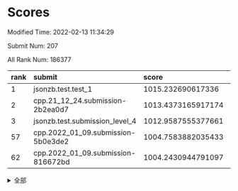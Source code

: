 # Scores

Modified Time: 2022-02-13 11:34:29

Submit Num: 207

All Rank Num: 186377

| rank |               submit               |       score        |       sigma        | pk_num |
| :--- | :--------------------------------- | :----------------- | :----------------- | :----- |
| 1    | jsonzb.test.test_1                 | 1015.232690617336  | 0.8573669340906445 | 3601   |
| 2    | cpp.21_12_24.submission-2b2ea0d7   | 1013.4373165917174 | 0.818562054017762  | 3602   |
| 3    | jsonzb.test.submission_level_4     | 1012.9587555377661 | 0.8130920280606323 | 3598   |
| 57   | cpp.2022_01_09.submission-5b0e3de2 | 1004.7583882035433 | 0.733446426101865  | 3600   |
| 62   | cpp.2022_01_09.submission-816672bd | 1004.2430944791097 | 0.7039811996704889 | 3606   |


<details>
<summary>全部</summary>

| rank |                 submit                 |       score        |       sigma        | pk_num |
| :--- | :------------------------------------- | :----------------- | :----------------- | :----- |
| 1    | jsonzb.test.test_1                     | 1015.232690617336  | 0.8573669340906445 | 3601   |
| 2    | cpp.21_12_24.submission-2b2ea0d7       | 1013.4373165917174 | 0.818562054017762  | 3602   |
| 3    | jsonzb.test.submission_level_4         | 1012.9587555377661 | 0.8130920280606323 | 3598   |
| 4    | gobigger.level_3.submission_level_3_46 | 1011.8878202242137 | 0.7730595035499422 | 3604   |
| 5    | gobigger.level_3.submission_level_3_2  | 1011.8615411909497 | 0.7968345816946629 | 3604   |
| 6    | gobigger.level_3.submission_level_3_24 | 1011.2668307607421 | 0.7580787387605671 | 3604   |
| 7    | gobigger.level_3.submission_level_3_41 | 1011.030454601783  | 0.754292037715174  | 3606   |
| 8    | gobigger.level_3.submission_level_3_4  | 1010.9266217934568 | 0.7744913208192887 | 3603   |
| 9    | gobigger.level_3.submission_level_3_42 | 1010.9075703297135 | 0.7487444133712525 | 3599   |
| 10   | gobigger.level_3.submission_level_3_9  | 1010.8443915551551 | 0.7706575904629945 | 3601   |
| 11   | gobigger.level_3.submission_level_3_28 | 1010.7570920925823 | 0.769088995704901  | 3598   |
| 12   | gobigger.level_3.submission_level_3_40 | 1010.7548675067231 | 0.7634075666072393 | 3605   |
| 13   | gobigger.level_3.submission_level_3_13 | 1010.6391194701464 | 0.736761208866315  | 3605   |
| 14   | gobigger.level_3.submission_level_3_29 | 1010.6341519944555 | 0.7686401065355358 | 3598   |
| 15   | gobigger.level_3.submission_level_3_33 | 1010.4491095387874 | 0.7537457333137696 | 3606   |
| 16   | gobigger.level_3.submission_level_3_7  | 1010.3804648346029 | 0.7553560748378103 | 3602   |
| 17   | gobigger.level_3.submission_level_3_1  | 1010.3733079513734 | 0.7504514880426695 | 3606   |
| 18   | gobigger.level_3.submission_level_3_43 | 1010.3006794952302 | 0.7563930437329646 | 3603   |
| 19   | gobigger.level_3.submission_level_3_35 | 1010.2683841195756 | 0.7571573880737413 | 3602   |
| 20   | gobigger.level_3.submission_level_3_15 | 1010.2257185766875 | 0.7689521327321779 | 3601   |
| 21   | gobigger.level_3.submission_level_3_38 | 1010.2219371686053 | 0.7733300193082489 | 3600   |
| 22   | gobigger.level_3.submission_level_3_5  | 1010.1818804136698 | 0.7653648656319483 | 3602   |
| 23   | gobigger.level_3.submission_level_3_39 | 1010.1616365194144 | 0.7559273794645752 | 3603   |
| 24   | gobigger.level_3.submission_level_3_16 | 1010.1394706667576 | 0.7576996142815879 | 3603   |
| 25   | gobigger.level_3.submission_level_3_0  | 1009.9482638249924 | 0.7654771208677574 | 3600   |
| 26   | gobigger.level_3.submission_level_3_12 | 1009.9403161464609 | 0.7807485416732232 | 3601   |
| 27   | gobigger.level_3.submission_level_3_8  | 1009.9170978834256 | 0.7584037190152095 | 3599   |
| 28   | gobigger.level_3.submission_level_3_36 | 1009.8840047641821 | 0.7460929890409707 | 3596   |
| 29   | gobigger.level_3.submission_level_3_25 | 1009.8403789052629 | 0.7620872462694251 | 3599   |
| 30   | gobigger.level_3.submission_level_3_34 | 1009.801007888821  | 0.7506331151768139 | 3598   |
| 31   | gobigger.level_3.submission_level_3_14 | 1009.7436289609026 | 0.7522128511870297 | 3605   |
| 32   | gobigger.level_3.submission_level_3_6  | 1009.7420831674068 | 0.7372897670739006 | 3603   |
| 33   | gobigger.level_3.submission_level_3_49 | 1009.7402636077226 | 0.7628768261999157 | 3604   |
| 34   | gobigger.level_3.submission_level_3_23 | 1009.6931430134296 | 0.7588540242227825 | 3603   |
| 35   | gobigger.level_3.submission_level_3_20 | 1009.6657924947702 | 0.7616767022402121 | 3600   |
| 36   | gobigger.level_3.submission_level_3_31 | 1009.6581627531226 | 0.7382944353979886 | 3602   |
| 37   | gobigger.level_3.submission_level_3_26 | 1009.6526602489738 | 0.7447438195250548 | 3601   |
| 38   | gobigger.level_3.submission_level_3_11 | 1009.5976861191054 | 0.7764270971110424 | 3605   |
| 39   | gobigger.level_3.submission_level_3_18 | 1009.3099930106657 | 0.7371869143734615 | 3599   |
| 40   | gobigger.level_3.submission_level_3_17 | 1009.263638481918  | 0.7534139486653127 | 3603   |
| 41   | gobigger.level_3.submission_level_3_3  | 1009.0064743037643 | 0.7451779785359849 | 3599   |
| 42   | gobigger.level_3.submission_level_3_21 | 1008.9195335278564 | 0.7416232446342785 | 3600   |
| 43   | gobigger.level_3.submission_level_3_30 | 1008.9136829960124 | 0.740009154789072  | 3603   |
| 44   | gobigger.level_3.submission_level_3_44 | 1008.8981293715257 | 0.7515748857224899 | 3604   |
| 45   | gobigger.level_3.submission_level_3_37 | 1008.8486581080629 | 0.7447260515524302 | 3607   |
| 46   | gobigger.level_3.submission_level_3_32 | 1008.7943658244626 | 0.7511455581697855 | 3603   |
| 47   | gobigger.level_3.submission_level_3_27 | 1008.7685279388173 | 0.7409120431703635 | 3603   |
| 48   | gobigger.level_3.submission_level_3_47 | 1008.6699582327337 | 0.7287280040664441 | 3606   |
| 49   | gobigger.level_3.submission_level_3_19 | 1008.6217532686103 | 0.7654492607250892 | 3607   |
| 50   | gobigger.level_3.submission_level_3_22 | 1008.433680809394  | 0.7447532940718103 | 3597   |
| 51   | gobigger.level_3.submission_level_3_45 | 1008.1276989242065 | 0.749423980969367  | 3598   |
| 52   | gobigger.level_3.submission_level_3_10 | 1007.8654643737791 | 0.7435661165947198 | 3602   |
| 53   | gobigger.level_3.submission_level_3_48 | 1007.7621335640719 | 0.7475259461617049 | 3604   |
| 54   | gobigger.level_1.submission_level_1_32 | 1005.3059674095026 | 0.7267611292208324 | 3604   |
| 55   | gobigger.level_1.submission_level_1_44 | 1004.9465881819866 | 0.7195958654995656 | 3601   |
| 56   | gobigger.level_1.submission_level_1_6  | 1004.7925192165523 | 0.7278169210786058 | 3603   |
| 57   | cpp.2022_01_09.submission-5b0e3de2     | 1004.7583882035433 | 0.733446426101865  | 3600   |
| 58   | gobigger.level_1.submission_level_1_37 | 1004.4887728602321 | 0.7144132422058742 | 3601   |
| 59   | gobigger.level_1.submission_level_1_41 | 1004.4396785181436 | 0.7295780751381646 | 3605   |
| 60   | gobigger.level_1.submission_level_1_27 | 1004.337827645171  | 0.7213625818866655 | 3596   |
| 61   | gobigger.level_1.submission_level_1_8  | 1004.3206832909365 | 0.7054807236551898 | 3600   |
| 62   | cpp.2022_01_09.submission-816672bd     | 1004.2430944791097 | 0.7039811996704889 | 3606   |
| 63   | gobigger.level_1.submission_level_1_45 | 1004.2301223588714 | 0.7287366021040784 | 3599   |
| 64   | gobigger.level_1.submission_level_1_20 | 1003.9626745425851 | 0.707202507080546  | 3600   |
| 65   | gobigger.level_1.submission_level_1_47 | 1003.9559433380326 | 0.7039812893621665 | 3605   |
| 66   | gobigger.level_1.submission_level_1_43 | 1003.9209937135822 | 0.7295522650697543 | 3601   |
| 67   | gobigger.level_1.submission_level_1_49 | 1003.8845160290836 | 0.7255810131290585 | 3603   |
| 68   | gobigger.level_1.submission_level_1_29 | 1003.8644518251533 | 0.7244843352511051 | 3605   |
| 69   | gobigger.level_1.submission_level_1_36 | 1003.8248635347753 | 0.7101919628200393 | 3605   |
| 70   | gobigger.level_1.submission_level_1_14 | 1003.8198179313442 | 0.7129800118610532 | 3598   |
| 71   | gobigger.level_1.submission_level_1_15 | 1003.7621047328607 | 0.7159071061278194 | 3605   |
| 72   | gobigger.level_1.submission_level_1_24 | 1003.5344968611083 | 0.7318482757408455 | 3602   |
| 73   | gobigger.level_1.submission_level_1_35 | 1003.4799909238924 | 0.7210336901189447 | 3599   |
| 74   | gobigger.level_1.submission_level_1_21 | 1003.3862098062634 | 0.7140649677889704 | 3599   |
| 75   | gobigger.level_1.submission_level_1_1  | 1003.3592286693047 | 0.7365042576766585 | 3603   |
| 76   | gobigger.level_1.submission_level_1_39 | 1003.2760366984438 | 0.7235270835301818 | 3603   |
| 77   | gobigger.level_1.submission_level_1_10 | 1003.2445588323227 | 0.7141280584697485 | 3604   |
| 78   | gobigger.level_1.submission_level_1_19 | 1003.2161415152667 | 0.7205790818918925 | 3603   |
| 79   | gobigger.level_1.submission_level_1_28 | 1003.1903619005539 | 0.7232550604620136 | 3599   |
| 80   | gobigger.level_1.submission_level_1_46 | 1003.1886521694489 | 0.7126131971575463 | 3604   |
| 81   | gobigger.level_1.submission_level_1_22 | 1003.1738301253433 | 0.7136360895502976 | 3607   |
| 82   | gobigger.level_1.submission_level_1_16 | 1003.1411164426144 | 0.7262898801332771 | 3599   |
| 83   | gobigger.level_1.submission_level_1_40 | 1003.0921590846306 | 0.715043781701313  | 3605   |
| 84   | gobigger.level_1.submission_level_1_31 | 1003.0833225637017 | 0.7056658324828686 | 3601   |
| 85   | gobigger.level_1.submission_level_1_3  | 1002.9825518579801 | 0.7090121538764915 | 3599   |
| 86   | gobigger.level_1.submission_level_1_13 | 1002.9036639335133 | 0.7164944103836259 | 3603   |
| 87   | gobigger.level_1.submission_level_1_18 | 1002.8978963071738 | 0.7098928850421333 | 3598   |
| 88   | gobigger.level_1.submission_level_1_33 | 1002.8583626345413 | 0.7232973671626841 | 3602   |
| 89   | gobigger.level_1.submission_level_1_17 | 1002.8374444366567 | 0.7233775555920635 | 3600   |
| 90   | gobigger.level_1.submission_level_1_34 | 1002.8169242448103 | 0.7115549891025975 | 3601   |
| 91   | gobigger.level_1.submission_level_1_23 | 1002.686797328432  | 0.7153632181159965 | 3597   |
| 92   | gobigger.level_1.submission_level_1_0  | 1002.6657604007189 | 0.707316734113555  | 3602   |
| 93   | gobigger.level_1.submission_level_1_11 | 1002.6522948514287 | 0.7216621653779215 | 3600   |
| 94   | gobigger.level_1.submission_level_1_26 | 1002.5859973172148 | 0.7189310936574005 | 3600   |
| 95   | gobigger.level_1.submission_level_1_5  | 1002.5410295742257 | 0.7135401386930558 | 3598   |
| 96   | gobigger.level_1.submission_level_1_42 | 1002.468042728987  | 0.7215333882024636 | 3602   |
| 97   | gobigger.level_1.submission_level_1_48 | 1002.455317376722  | 0.7163516720659022 | 3606   |
| 98   | gobigger.level_1.submission_level_1_2  | 1002.4445825351662 | 0.7045517182938216 | 3605   |
| 99   | gobigger.level_1.submission_level_1_12 | 1002.2170654693773 | 0.71826054522016   | 3600   |
| 100  | gobigger.level_1.submission_level_1_25 | 1002.2121282038679 | 0.7075624997357515 | 3595   |
| 101  | gobigger.level_1.submission_level_1_38 | 1002.1695599260705 | 0.7242008256119947 | 3604   |
| 102  | gobigger.level_1.submission_level_1_7  | 1002.1641886283015 | 0.7102064016538887 | 3600   |
| 103  | gobigger.level_1.submission_level_1_4  | 1001.9430370765344 | 0.6986880326078488 | 3604   |
| 104  | gobigger.level_1.submission_level_1_9  | 1001.7796003042552 | 0.7093218813511363 | 3596   |
| 105  | gobigger.level_1.submission_level_1_30 | 1001.3962114880117 | 0.7191093871047839 | 3604   |
| 106  | gobigger.random.submission_random_18   | 997.4517201458905  | 0.7107694999045804 | 3599   |
| 107  | gobigger.random.submission_random_30   | 997.2720685426825  | 0.7076603185510804 | 3601   |
| 108  | gobigger.random.submission_random_34   | 997.226372615237   | 0.716169235500465  | 3604   |
| 109  | gobigger.random.submission_random_20   | 997.1256962691411  | 0.7193226951464344 | 3602   |
| 110  | gobigger.random.submission_random_12   | 997.0495178354005  | 0.6999538014187491 | 3605   |
| 111  | gobigger.random.submission_random_25   | 996.7764548691117  | 0.7159425254310204 | 3601   |
| 112  | gobigger.random.submission_random_41   | 996.6011788535482  | 0.709525753974886  | 3602   |
| 113  | gobigger.random.submission_random_13   | 996.5202311397663  | 0.7142142523398918 | 3598   |
| 114  | gobigger.random.submission_random_48   | 996.4665719471045  | 0.6965850319548581 | 3596   |
| 115  | gobigger.random.submission_random_19   | 996.4607466092367  | 0.6998634220913672 | 3599   |
| 116  | gobigger.random.submission_random_14   | 996.4549511101085  | 0.7076758423221803 | 3598   |
| 117  | gobigger.random.submission_random_6    | 996.4525156698811  | 0.7011663531810812 | 3600   |
| 118  | gobigger.random.submission_random_46   | 996.450092278808   | 0.7049154840096186 | 3601   |
| 119  | gobigger.random.submission_random_26   | 996.3671536375339  | 0.6961776650306343 | 3602   |
| 120  | gobigger.random.submission_random_42   | 996.3587446390458  | 0.7101148104769598 | 3607   |
| 121  | gobigger.random.submission_random_36   | 996.2464949946806  | 0.7317754191828703 | 3601   |
| 122  | gobigger.random.submission_random_29   | 996.2005890134989  | 0.7177508853524719 | 3605   |
| 123  | gobigger.random.submission_random_33   | 996.1669060438361  | 0.7125637158929757 | 3603   |
| 124  | gobigger.random.submission_random_9    | 996.1467401357509  | 0.7120973766135963 | 3599   |
| 125  | gobigger.random.submission_random_43   | 996.0290919223089  | 0.7103840657226113 | 3598   |
| 126  | gobigger.random.submission_random_10   | 996.0002641253474  | 0.7125727598518762 | 3604   |
| 127  | gobigger.random.submission_random_28   | 995.9530192306199  | 0.7227577880158708 | 3602   |
| 128  | gobigger.random.submission_random_39   | 995.9516249976418  | 0.6996454791610245 | 3601   |
| 129  | gobigger.random.submission_random_8    | 995.9371152990302  | 0.699850339362233  | 3600   |
| 130  | gobigger.random.submission_random_40   | 995.9354034485975  | 0.719100967846882  | 3601   |
| 131  | gobigger.random.submission_random_23   | 995.8509008504648  | 0.7055290470827406 | 3598   |
| 132  | gobigger.random.submission_random_16   | 995.8449454468217  | 0.7107090040050382 | 3603   |
| 133  | gobigger.random.submission_random_3    | 995.8009695540542  | 0.7201227491838368 | 3602   |
| 134  | gobigger.random.submission_random_45   | 995.765332209448   | 0.6936623847917374 | 3599   |
| 135  | gobigger.random.submission_random_38   | 995.7515326023166  | 0.71820908719426   | 3606   |
| 136  | gobigger.random.submission_random_22   | 995.6873028848909  | 0.7154231252109307 | 3601   |
| 137  | gobigger.random.submission_random_4    | 995.6633987588009  | 0.7190457445911521 | 3605   |
| 138  | gobigger.random.submission_random_47   | 995.6485760428384  | 0.7086763107667724 | 3596   |
| 139  | gobigger.random.submission_random_32   | 995.6374538384524  | 0.7057500109942622 | 3598   |
| 140  | gobigger.random.submission_random_1    | 995.5926733597909  | 0.707998094268351  | 3602   |
| 141  | gobigger.random.submission_random_2    | 995.5858986328946  | 0.7142074245134536 | 3598   |
| 142  | gobigger.random.submission_random_5    | 995.5558663712819  | 0.72132786751329   | 3599   |
| 143  | gobigger.random.submission_random_21   | 995.4905314663589  | 0.733039343232776  | 3601   |
| 144  | gobigger.random.submission_random_15   | 995.4729639372966  | 0.7156339589919629 | 3599   |
| 145  | gobigger.random.submission_random_35   | 995.4396667623472  | 0.7323534542370994 | 3605   |
| 146  | gobigger.random.submission_random_27   | 995.4230951710938  | 0.709870278427562  | 3602   |
| 147  | gobigger.random.submission_random_7    | 995.3794184273202  | 0.7245341752459481 | 3601   |
| 148  | gobigger.random.submission_random_17   | 995.3662222276567  | 0.7056866279635979 | 3598   |
| 149  | gobigger.random.submission_random_44   | 995.3353680972597  | 0.716490989619388  | 3602   |
| 150  | gobigger.random.submission_random_49   | 995.3296357667012  | 0.7092607203126432 | 3606   |
| 151  | gobigger.random.submission_random_0    | 995.321348733396   | 0.7266175212770177 | 3604   |
| 152  | gobigger.random.submission_random_11   | 995.2732969162589  | 0.7134018470167534 | 3605   |
| 153  | gobigger.random.submission_random_31   | 995.0237018132245  | 0.7122331437580688 | 3603   |
| 154  | gobigger.random.submission_random_24   | 994.8025411721211  | 0.7035580051603046 | 3598   |
| 155  | gobigger.random.submission_random_37   | 994.6923822658094  | 0.7140189378026274 | 3598   |
| 156  | gobigger.level_2.submission_level_2_26 | 993.8338110902338  | 0.7375029098394167 | 3604   |
| 157  | gobigger.level_2.submission_level_2_49 | 993.6429825595706  | 0.7151806260427219 | 3603   |
| 158  | gobigger.level_2.submission_level_2_37 | 993.4460781110795  | 0.7188804476306141 | 3598   |
| 159  | gobigger.level_2.submission_level_2_46 | 993.4186102939246  | 0.7301490695226718 | 3601   |
| 160  | gobigger.level_2.submission_level_2_45 | 993.3141675390266  | 0.7295894921095984 | 3601   |
| 161  | gobigger.level_2.submission_level_2_5  | 993.3068863488726  | 0.7346138530183103 | 3600   |
| 162  | gobigger.level_2.submission_level_2_24 | 993.2738611912819  | 0.7405039996340272 | 3600   |
| 163  | gobigger.level_2.submission_level_2_0  | 993.1306031670928  | 0.7271508684069723 | 3606   |
| 164  | gobigger.level_2.submission_level_2_25 | 993.1200304707403  | 0.7167615272571    | 3600   |
| 165  | gobigger.level_2.submission_level_2_14 | 993.093053389996   | 0.7480508499710041 | 3602   |
| 166  | gobigger.level_2.submission_level_2_18 | 992.8997073608122  | 0.7422522552753197 | 3601   |
| 167  | gobigger.level_2.submission_level_2_42 | 992.8801301076563  | 0.732078771363429  | 3605   |
| 168  | gobigger.level_2.submission_level_2_40 | 992.806439252319   | 0.7292230254073782 | 3596   |
| 169  | gobigger.level_2.submission_level_2_44 | 992.7542357969844  | 0.7242560153800985 | 3604   |
| 170  | gobigger.level_2.submission_level_2_36 | 992.6575070893998  | 0.723010838977481  | 3603   |
| 171  | gobigger.level_2.submission_level_2_35 | 992.6248507800934  | 0.7372846765792258 | 3596   |
| 172  | gobigger.level_2.submission_level_2_22 | 992.5384493671835  | 0.7477710878492226 | 3603   |
| 173  | gobigger.level_2.submission_level_2_43 | 992.5382023473696  | 0.7267397269130409 | 3605   |
| 174  | gobigger.level_2.submission_level_2_11 | 992.496755512117   | 0.7397782217188695 | 3602   |
| 175  | gobigger.level_2.submission_level_2_6  | 992.4930371775408  | 0.7333138496121142 | 3602   |
| 176  | gobigger.level_2.submission_level_2_10 | 992.4858157309217  | 0.7415485354790025 | 3599   |
| 177  | gobigger.level_2.submission_level_2_27 | 992.3344896782037  | 0.7276394181279688 | 3603   |
| 178  | gobigger.level_2.submission_level_2_28 | 992.257786419652   | 0.744188026729658  | 3598   |
| 179  | gobigger.level_2.submission_level_2_31 | 992.2297710926034  | 0.7608753388545797 | 3602   |
| 180  | gobigger.level_2.submission_level_2_38 | 992.226276235566   | 0.727511546753722  | 3600   |
| 181  | gobigger.level_2.submission_level_2_41 | 992.2231218833358  | 0.7441401432004829 | 3606   |
| 182  | gobigger.level_2.submission_level_2_47 | 992.2164611929169  | 0.7224991778135663 | 3607   |
| 183  | gobigger.level_2.submission_level_2_23 | 992.1357573548635  | 0.7357913821322525 | 3600   |
| 184  | gobigger.level_2.submission_level_2_16 | 992.1106295865937  | 0.7577837733744869 | 3604   |
| 185  | gobigger.level_2.submission_level_2_1  | 992.0857595917356  | 0.7625039919160147 | 3604   |
| 186  | gobigger.level_2.submission_level_2_17 | 992.0079412793996  | 0.7231628809362177 | 3599   |
| 187  | gobigger.level_2.submission_level_2_4  | 991.8143318896681  | 0.7593873245528724 | 3598   |
| 188  | gobigger.level_2.submission_level_2_8  | 991.8068332851614  | 0.738046524655936  | 3601   |
| 189  | gobigger.level_2.submission_level_2_13 | 991.7735485176364  | 0.7313241740421831 | 3602   |
| 190  | gobigger.level_2.submission_level_2_33 | 991.7374028803945  | 0.7451672681767897 | 3600   |
| 191  | gobigger.level_2.submission_level_2_3  | 991.7059487776371  | 0.7491132689647336 | 3604   |
| 192  | gobigger.level_2.submission_level_2_12 | 991.688710174813   | 0.75379349363817   | 3594   |
| 193  | gobigger.level_2.submission_level_2_32 | 991.5643789368942  | 0.7583870501282634 | 3602   |
| 194  | gobigger.level_2.submission_level_2_21 | 991.4426638561138  | 0.7406540035052458 | 3600   |
| 195  | gobigger.level_2.submission_level_2_48 | 991.334425070337   | 0.768084014437538  | 3603   |
| 196  | gobigger.level_2.submission_level_2_39 | 991.2744623137222  | 0.7486096615124783 | 3600   |
| 197  | gobigger.level_2.submission_level_2_20 | 991.2300386886546  | 0.7604888820996684 | 3599   |
| 198  | gobigger.level_2.submission_level_2_30 | 991.0450490404421  | 0.7572476408929589 | 3601   |
| 199  | gobigger.level_2.submission_level_2_34 | 991.0313363105964  | 0.7501734160695281 | 3604   |
| 200  | gobigger.level_2.submission_level_2_2  | 990.8871922588736  | 0.771576996723759  | 3597   |
| 201  | gobigger.level_2.submission_level_2_9  | 990.8802549077421  | 0.7392262080895198 | 3599   |
| 202  | gobigger.level_2.submission_level_2_29 | 990.823118898315   | 0.7499876465124494 | 3603   |
| 203  | gobigger.level_2.submission_level_2_7  | 990.31690608485    | 0.7884866978327012 | 3602   |
| 204  | gobigger.level_2.submission_level_2_19 | 990.2755130972862  | 0.7760271734248377 | 3597   |
| 205  | gobigger.level_2.submission_level_2_15 | 989.5306024911642  | 0.7722587114562074 | 3603   |
| 206  | gobigger.none.submission_none_1        | 979.7845485077779  | 1.1681791312329997 | 3598   |
| 207  | gobigger.none.submission_none_0        | 976.4181558261138  | 1.4359638853385575 | 3604   |

</details>